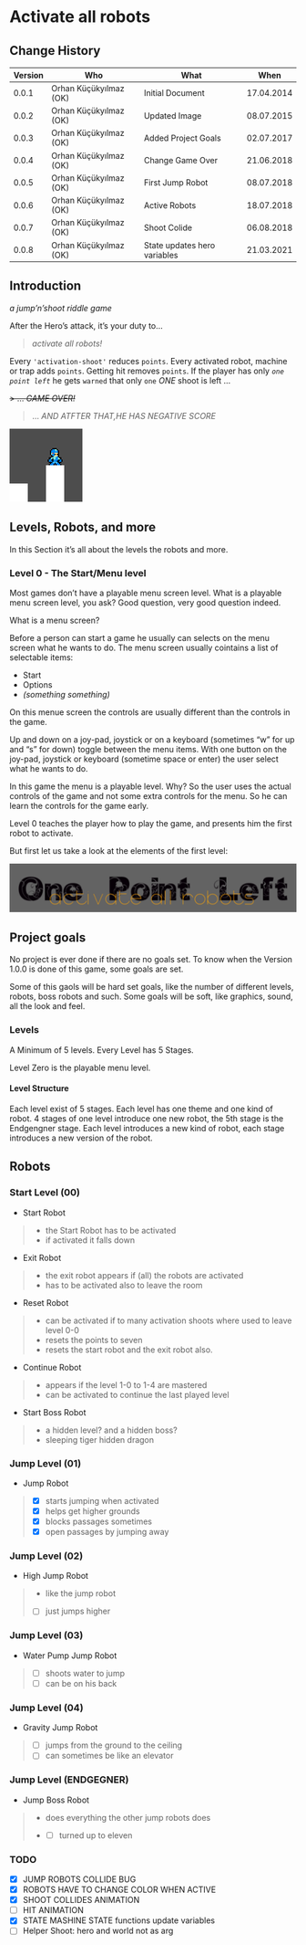 # Activate all robots

## Change History

| Version | Who                    | What                         | When       |
|---------|------------------------|------------------------------|------------|
| 0.0.1   | Orhan Küçükyılmaz (OK) | Initial Document             | 17.04.2014 |
| 0.0.2   | Orhan Küçükyılmaz (OK) | Updated Image                | 08.07.2015 |
| 0.0.3   | Orhan Küçükyılmaz (OK) | Added Project Goals          | 02.07.2017 |
| 0.0.4   | Orhan Küçükyılmaz (OK) | Change Game Over             | 21.06.2018 |
| 0.0.5   | Orhan Küçükyılmaz (OK) | First Jump Robot             | 08.07.2018 |
| 0.0.6   | Orhan Küçükyılmaz (OK) | Active Robots                | 18.07.2018 |
| 0.0.7   | Orhan Küçükyılmaz (OK) | Shoot Colide                 | 06.08.2018 |
| 0.0.8   | Orhan Küçükyılmaz (OK) | State updates hero variables | 21.03.2021 |

## Introduction

*a jump’n’shoot riddle game*

After the Hero’s attack, it’s your duty to…

> *activate all robots!*

Every `'activation-shoot'` reduces `points`. Every activated robot,
machine or trap adds `points`. Getting hit removes `points`. If the
player has only *`one point left`* he gets `warned` that only `one`
*ONE* shoot is left …

~~&gt; … *GAME OVER!*~~

> … *AND ATFTER THAT,HE HAS NEGATIVE SCORE*

![His name is mini](./src/assets/img/mini.png "His name is mini")

## Levels, Robots, and more

In this Section it’s all about the levels the robots and more.

### Level 0 - The Start/Menu level

Most games don’t have a playable menu screen level. What is a playable
menu screen level, you ask? Good question, very good question indeed.

What is a menu screen?

Before a person can start a game he usually can selects on the menu
screen what he wants to do. The menu screen usually cointains a list of
selectable items:

-   Start
-   Options
-   *(something something)*

On this menue screen the controls are usually different than the
controls in the game.

Up and down on a joy-pad, joystick or on a keyboard (sometimes “w” for
up and “s” for down) toggle between the menu items. With one button on
the joy-pad, joystick or keyboard (sometime space or enter) the user
select what he wants to do.

In this game the menu is a playable level. Why? So the user uses the
actual controls of the game and not some extra controls for the menu. So
he can learn the controls for the game early.

Level 0 teaches the player how to play the game, and presents him the
first robot to activate.

But first let us take a look at the elements of the first level:

![The Title](./src/assets/img/title.png "The Title")

## Project goals

No project is ever done if there are no goals set. To know when the
Version 1.0.0 is done of this game, some goals are set.

Some of this gaols will be hard set goals, like the number of different
levels, robots, boss robots and such. Some goals will be soft, like
graphics, sound, all the look and feel.

### Levels

A Minimum of 5 levels. Every Level has 5 Stages.

Level Zero is the playable menu level.

#### Level Structure

Each level exist of 5 stages. Each level has one theme and one kind of
robot. 4 stages of one level introduce one new robot, the 5th stage is
the Endgengner stage. Each level introduces a new kind of robot, each
stage introduces a new version of the robot.

## Robots

### Start Level (00)

-   Start Robot

> -   the Start Robot has to be activated
> -   if activated it falls down

-   Exit Robot

> -   the exit robot appears if (all) the robots are activated
> -   has to be activated also to leave the room

-   Reset Robot

> -   can be activated if to many activation shoots where used to leave
>     level 0-0
> -   resets the points to seven
> -   resets the start robot and the exit robot also.

-   Continue Robot

> -   appears if the level 1-0 to 1-4 are mastered
> -   can be activated to continue the last played level

-   Start Boss Robot

> -   a hidden level? and a hidden boss?
> -   sleeping tiger hidden dragon

### Jump Level (01)

-   Jump Robot

> -   [x] starts jumping when activated
> -   [x] helps get higher grounds
> -   [x] blocks passages sometimes
> -   [x] open passages by jumping away

### Jump Level (02)

-   High Jump Robot

> -   like the jump robot
> -   [ ] just jumps higher

### Jump Level (03)

-   Water Pump Jump Robot

> -   [ ] shoots water to jump
> -   [ ] can be on his back

### Jump Level (04)

-   Gravity Jump Robot

> -   [ ] jumps from the ground to the ceiling
> -   [ ] can sometimes be like an elevator

### Jump Level (ENDGEGNER)

-   Jump Boss Robot

> -   does everything the other jump robots does
>
> -   -   [ ] turned up to eleven

### TODO

-   [x] JUMP ROBOTS COLLIDE BUG
-   [x] ROBOTS HAVE TO CHANGE COLOR WHEN ACTIVE
-   [x] SHOOT COLLIDES ANIMATION
-   [ ] HIT ANIMATION
-   [x] STATE MASHINE STATE functions update variables
-   [ ] Helper Shoot: hero and world not as arg
